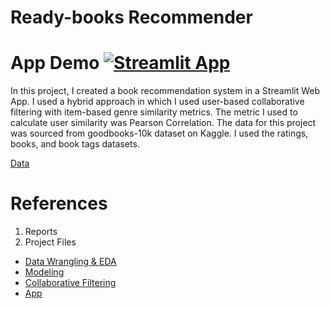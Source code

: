 # Ready-books Recommender

# App Demo [![Streamlit App](https://static.streamlit.io/badges/streamlit_badge_black_white.svg)](https://share.streamlit.io/gcolson11/capstone_books/main/app.py)

In this project, I created a book recommendation system in a Streamlit Web App. I used a hybrid approach in which I used user-based collaborative filtering with item-based genre similarity metrics. The metric I used to calculate user similarity was Pearson Correlation. The data for this project was sourced from goodbooks-10k dataset on Kaggle. I used the ratings, books, and book tags datasets. 

[Data](https://www.kaggle.com/zygmunt/goodbooks-10k)

# References

1. Reports
2. Project Files 
- [Data Wrangling & EDA](https://github.com/gcolson11/Capstone_Books/blob/main/Data_Wrangling_and_EDA.ipynb)
- [Modeling](https://github.com/gcolson11/Capstone_Books/blob/main/Pre-processing%20and%20Model.ipynb)
- [Collaborative Filtering](https://github.com/gcolson11/Capstone_Books/blob/main/collaborative_filtering.py)
- [App](https://github.com/gcolson11/Capstone_Books/blob/main/app.py)
